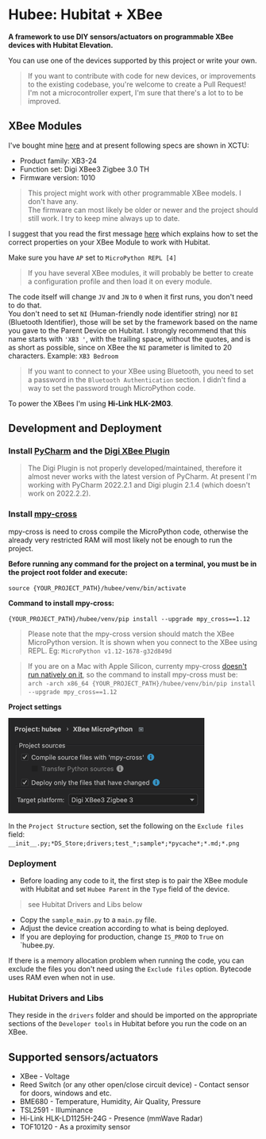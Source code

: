 
# Hubee: Hubitat + XBee  
  
**A framework to use DIY sensors/actuators on programmable XBee devices with Hubitat Elevation.**  
  
You can use one of the devices supported by this project or write your own.  
> If you want to contribute with code for new devices, or improvements to the existing codebase, you're welcome to create a Pull Request!  
> I'm not a microcontroller expert, I'm sure that there's a lot to to be improved.  
  
## XBee Modules  
I've bought mine [here](https://www.sparkfun.com/products/15126) and at present following specs are shown in XCTU:  
  
- Product family: XB3-24  
- Function set: Digi XBee3 Zigbee 3.0 TH  
- Firmware version: 1010  
  
> This project might work with other programmable XBee models. I don't have any.  
> The firmware can most likely be older or newer and the project should still work. I try to keep mine always up to date.  
  
I suggest that you read the first message [here](https://community.hubitat.com/t/everything-xbee/2328) which explains how to set the correct properties on your XBee Module to work with Hubitat.  
  
Make sure you have `AP` set to `MicroPython REPL [4]`  
  
> If you have several XBee modules, it will probably be better to create a configuration profile and then load it on every module.  
  
The code itself will change `JV` and `JN` to `0` when it first runs, you don't need to do that.  
You don't need to set `NI` (Human-friendly node identifier string) nor `BI` (Bluetooth Identifier), those will be set by the framework based on the name you gave to the Parent Device on Hubitat. I strongly recommend that this name starts with `'XB3 '`, with the trailing space, without the quotes, and is as short as possible, since on XBee the `NI` parameter is limited to 20 characters. Example: `XB3 Bedroom`  
  
> If you want to connect to your XBee using Bluetooth, you need to set a password in the `Bluetooth Authentication` section. I didn't find a way to set the password trough MicroPython code.  

To power the XBees I'm using **Hi-Link HLK-2M03**.
  
## Development and Deployment  
  
### Install [PyCharm](https://www.jetbrains.com/pycharm/) and the [Digi XBee Plugin](https://plugins.jetbrains.com/plugin/12445-digi-xbee)  
  
> The Digi Plugin is not properly developed/maintained, therefore it almost never works with the latest version of PyCharm. At present I'm working with PyCharm 2022.2.1 and Digi plugin 2.1.4 (which doesn't work on 2022.2.2).  
  
### Install [mpy-cross](https://pypi.org/project/mpy-cross/)  
mpy-cross is need to cross compile the MicroPython code, otherwise the already very restricted RAM will most likely not be enough to run the project.  
  
**Before running any command for the project on a terminal, you must be in the project root folder and execute:**  
  
`source {YOUR_PROJECT_PATH}/hubee/venv/bin/activate`  
  
**Command to install mpy-cross:**  
  
`{YOUR_PROJECT_PATH}/hubee/venv/pip install --upgrade mpy_cross==1.12`  
  
> Please note that the mpy-cross version should match the XBee MicroPython version. It is shown when you connect to the XBee using REPL. Eg: `MicroPython v1.12-1678-g32d849d`  
  
> If you are on a Mac with Apple Silicon, currenty mpy-cross [doesn't run natively on it](https://gitlab.com/alelec/mpy_cross/-/issues/17), so the command to install mpy-cross must be:  
> `arch -arch x86_64 {YOUR_PROJECT_PATH}/hubee/venv/bin/pip install --upgrade mpy_cross==1.12`  
  
**Project settings**  
  
![settings](xbee-micropython.png)  
  
In the `Project Structure` section, set the following on the `Exclude files` field:  
`__init__.py;*DS_Store;drivers;test_*;sample*;*pycache*;*.md;*.png`  
  
### Deployment  
  
* Before loading any code to it, the first step is to pair the XBee module with Hubitat and set `Hubee Parent` in the `Type` field of the device.  
> see Hubitat Drivers and Libs below  
* Copy the `sample_main.py` to a `main.py` file.  
* Adjust the device creation according to what is being deployed.  
* If you are deploying for production, change `IS_PROD` to `True` on `hubee.py.  
  
  
If there is a memory allocation problem when running the code, you can exclude the files you don't need using the `Exclude files` option. Bytecode uses RAM even when not in use.  
  
### Hubitat Drivers and Libs  
  
They reside in the `drivers` folder and should be imported on the appropriate sections of the `Developer tools` in Hubitat before you run the code on an XBee.  
  
## Supported sensors/actuators  
* XBee - Voltage  
* Reed Switch (or any other open/close circuit device) - Contact sensor for doors, windows and etc.  
* BME680 - Temperature, Humidity, Air Quality, Pressure  
* TSL2591 - Illuminance  
* Hi-Link HLK-LD1125H-24G - Presence (mmWave Radar)  
* TOF10120 - As a proximity sensor